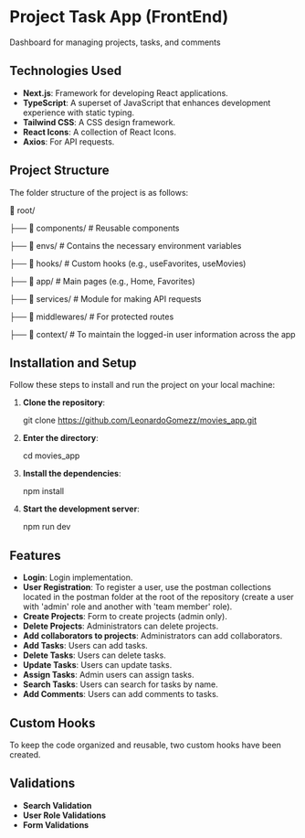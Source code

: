 # Project Task App (FrontEnd)

Dashboard for managing projects, tasks, and comments

## Technologies Used

- **Next.js**: Framework for developing React applications.
- **TypeScript**: A superset of JavaScript that enhances development experience with static typing.
- **Tailwind CSS**: A CSS design framework.
- **React Icons**: A collection of React Icons.
- **Axios**: For API requests.

## Project Structure

The folder structure of the project is as follows:

📁 root/

├── 📁 components/ # Reusable components

├── 📁 envs/ # Contains the necessary environment variables

├── 📁 hooks/ # Custom hooks (e.g., useFavorites, useMovies)

├── 📁 app/ # Main pages (e.g., Home, Favorites)

├── 📁 services/ # Module for making API requests

├── 📁 middlewares/ # For protected routes

├── 📁 context/ # To maintain the logged-in user information across the app

## Installation and Setup

Follow these steps to install and run the project on your local machine:

1. **Clone the repository**:

   git clone https://github.com/LeonardoGomezz/movies_app.git

2. **Enter the directory**:

   cd movies_app

3. **Install the dependencies**:

   npm install

4. **Start the development server**:

   npm run dev

## Features

- **Login**: Login implementation.
- **User Registration**: To register a user, use the postman collections located in the postman folder at the root of the repository (create a user with 'admin' role and another with 'team member' role).
- **Create Projects**: Form to create projects (admin only).
- **Delete Projects**: Administrators can delete projects.
- **Add collaborators to projects**: Administrators can add collaborators.
- **Add Tasks**: Users can add tasks.
- **Delete Tasks**: Users can delete tasks.
- **Update Tasks**: Users can update tasks.
- **Assign Tasks**: Admin users can assign tasks.
- **Search Tasks**: Users can search for tasks by name.
- **Add Comments**: Users can add comments to tasks.

## Custom Hooks

To keep the code organized and reusable, two custom hooks have been created.

## Validations

- **Search Validation**
- **User Role Validations**
- **Form Validations**
